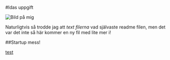 #Idas uppgift

![Bild på mig](https://media.licdn.com/dms/image/v2/C5603AQFEzLlS5z3vpA/profile-displayphoto-shrink_800_800/profile-displayphoto-shrink_800_800/0/1524664061079?e=1731542400&v=beta&t=3VbH7htDK3zhEo5-mGzXRgYFbDlZb374OSsNY7q4AIo) 

Naturligtvis så trodde jag att *text filerna* vad självaste readme filen, men det var det inte så här kommer en ny fil med lite mer i! 

##Startup mess!

[test](Documents\researchUppgift\newFile.txt)